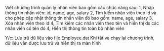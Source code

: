 Viết chương trình quản lý nhân viên bao gồm các chức năng sau:
1, Nhập thông tin nhân viên: id, name, age, salary
2, Tìm kiếm nhân viên theo id và cho phép cập nhật thông tin nhân viên đó bao gồm: name, age, salary
3, Xóa nhân viên theo id
4, Tìm kiếm các nhân viên theo tên và hiển thị ds các nhân viên có tên đó
4, Hiển thị thông tin toàn bộ nhân viên

Y/c: Lưu trữ dữ liệu vào file Employee.dat
Khi tắt và chạy lại chương trình, dữ liệu vẫn được lưu trữ và hiển thị ra màn hình

